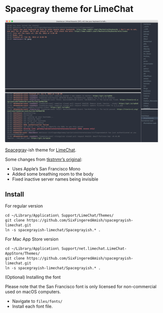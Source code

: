 Spacegray theme for LimeChat
=====================

![](files/screenshots/spacegray.png)

[Spacegray](http://kkga.github.io/spacegray/)-ish  theme for [LimeChat](http://limechat.net/).

Some changes from [tkstnmr’s original](https://github.com/tkstnmr/spacegrayish-limechat):
- Uses Apple’s San Francisco Mono
- Added some breathing room to the body
- Fixed inactive server names being invisible

## Install

For regular version
```
cd ~/Library/Application\ Support/LimeChat/Themes/
git clone https://github.com/SixFingeredAmish/spacegrayish-limechat.git
ln -s spacegrayish-limechat/Spacegrayish.* .
```
For Mac App Store version
```
cd ~/Library/Application\ Support/net.limechat.LimeChat-AppStore/Themes/
git clone https://github.com/SixFingeredAmish/spacegrayish-limechat.git
ln -s spacegrayish-limechat/Spacegrayish.* .
```
(Optional) Installing the font

Please note that the San Francisco font is only licensed for non-commercial used on macOS computers.

- Navigate to `files/fonts/`
- Install each font file. 
